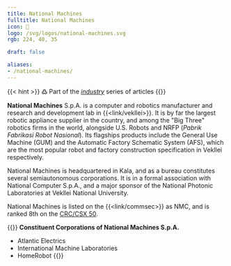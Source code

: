 ```yaml
---
title: National Machines
fulltitle: National Machines
icon: 🤖
logo: /svg/logos/national-machines.svg
rgb: 224, 40, 35

draft: false

aliases:
- /national-machines/
---
```

{{< hint >}}
߷ Part of the *[industry](/industry/)* series of articles
{{</hint>}}

<span class="fi fi-min-national-machines fis"></span> **National Machines** S.p.A. is a computer and robotics manufacturer and research and development lab in {{<link/vekllei>}}. It is by far the largest robotic appliance supplier in the country, and among the "Big Three" robotics firms in the world, alongside U.S. Robots and NRFP (*Pabrik Fabrikasi Robot Nasional*). Its flagships products include the General Use Machine (GUM) and the Automatic Factory Schematic System (AFS), which are the most popular robot and factory construction specification in Vekllei respectively.

National Machines is headquartered in Kala, and as a bureau constitutes several semiautonomous corporations. It is in a formal association with National Computer S.p.A., and a major sponsor of the National Photonic Laboratories at Vekllei National University.

National Machines is listed on the {{<link/commsec>}} as NMC, and is ranked 8th on the [CRC/CSX 50](/ratings/).

{{<hint panel>}}
**Constituent Corporations of National Machines S.p.A.**
* Atlantic Electrics
* International Machine Laboratories
* HomeRobot
{{</hint>}}


